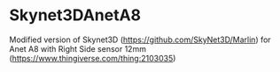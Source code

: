 # Skynet3DAnetA8
Modified version of Skynet3D (https://github.com/SkyNet3D/Marlin) for Anet A8 with Right Side sensor 12mm (https://www.thingiverse.com/thing:2103035)
